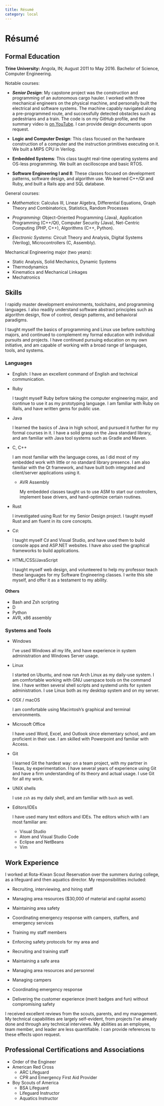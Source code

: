 ```yaml
---
title: Résumé
category: local
---
```


# Résumé

## Formal Education

**Trine University:** Angola, IN; August 2011 to May 2016. Bachelor of Science,
Computer Engineering.

Notable courses:

- ***Senior Design***: My capstone project was the construction and programming
of an autonomous cargo hauler. I worked with three mechanical engineers on the
physical machine, and personally built the electrical and software systems. The
machine capably navigated along a pre-programmed route, and successfully
detected obstacles such as pedestrians and a train. The code is on my GitHub
profile, and the summary video is [on YouTube][srd]. I can provide design
documents upon request.

- **Logic and Computer Design**: This class focused on the hardware construction
of a computer and the instruction primitives executing on it. We built a MIPS
CPU in Verilog.

- **Embedded Systems**: This class taught real-time operating systems and
OS-less programming. We built an oscilloscope and basic RTOS.

- **Software Engineering I and II**: These classes focused on development
patterns, software design, and algorithm use. We learned C++/Qt and Ruby, and
built a Rails app and SQL database.

General courses:

- *Mathematics*: Calculus III, Linear Algebra, Differential Equations, Graph
Theory and Combinatorics, Statistics, Random Processes

- *Programming*: Object-Oriented Programming (Java), Application Programming
(C++/Qt), Computer Security (Java), Net-Centric Computing (PHP, C++), Algorithms
(C++, Python).

- *Electronic Systems*: Circuit Theory and Analysis, Digital Systems (Verilog),
Microcontrollers (C, Assembly).

Mechanical Engineering major (two years):

- Static Analysis, Solid Mechanics, Dynamic Systems
- Thermodynamics
- Kinematics and Mechanical Linkages
- Mechatronics

## Skills

I rapidly master development environments, toolchains, and programming
languages. I also readily understand software abstract principles such as
algorithm design, flow of control, design patterns, and behavioral paradigms.

I taught myself the basics of programming and Linux use before switching majors,
and continued to complement my formal education with individual pursuits and
projects. I have continued pursuing education on my own initiative, and am
capable of working with a broad range of languages, tools, and systems.

### Languages

- English: I have an excellent command of English and technical communication.

- Ruby

    I taught myself Ruby before taking the computer engineering major, and
    continue to use it as my prototyping language. I am familiar with Ruby on
    Rails, and have written gems for public use.

- Java

    I learned the basics of Java in high school, and pursued it further for
    my formal courses in it. I have a solid grasp on the Java standard library,
    and am familiar with Java tool systems such as Gradle and Maven.

- C, C++

    I am most familiar with the language cores, as I did most of my embedded
    work with little or no standard library presence. I am also familiar with
    the Qt framework, and have built both integrated and client/server
    applications using it.

    - AVR Assembly

        My embedded classes taught us to use ASM to start our controllers,
        implement base drivers, and hand-optimize certain routines.

- Rust

    I investigated using Rust for my Senior Design project. I taught myself Rust
    and am fluent in its core concepts.

- C♯:

    I taught myself C♯ and Visual Studio, and have used them to build console
    apps and ASP.NET websites. I have also used the graphical frameworks to
    build applications.

- HTML/CSS/JavaScript

    I taught myself web design, and volunteered to help my professor teach these
    languages for my Software Engineering classes. I write this site myself, and
    offer it as a testament to my ability.

#### Others

- Bash and Zsh scripting
- D
- Python
- AVR, x86 assembly

### Systems and Tools

- Windows

    I’ve used Windows all my life, and have experience in system administration
    and Windows Server usage.

- Linux

    I started on Ubuntu, and now run Arch Linux as my daily-use system. I am
    comfortable working with GNU userspace tools on the command line. I have
    written several shell scripts and systemd units for system administration. I
    use Linux both as my desktop system and on my server.

- OSX / macOS

    I am comfortable using Macintosh’s graphical and terminal environments.

- Microsoft Office

    I have used Word, Excel, and Outlook since elementary school, and am
    proficient in their use. I am skilled with Powerpoint and familiar with
    Access.

- Git

    I learned Git the hardest way: on a team project, with my partner in Texas,
    by experimentation. I have several years of experience using Git and have a
    firm understanding of its theory and actual usage. I use Git for all my
    work.

- UNIX shells

    I use `zsh` as my daily shell, and am familiar with `bash` as well.

- Editors/IDEs

    I have used many text editors and IDEs. The editors which with I am most
    familiar are:

    - Visual Studio
    - Atom and Visual Studio Code
    - Eclipse and NetBeans
    - Vim

## Work Experience

I worked at Rota-Kiwan Scout Reservation over the summers during college, as a
lifeguard and then aquatics director. My responsibilities included:

- Recruiting, interviewing, and hiring staff
- Managing area resources ($30,000 of material and capital assets)
- Maintaining area safety
- Coordinating emergency response with campers, staffers, and emergency services

- Training my staff members
- Enforcing safety protocols for my area and

- Recruiting and training staff
- Maintaining a safe area
- Managing area resources and personnel
- Managing campers
- Coordinating emergency response
- Delivering the customer experience (merit badges and fun) without compromising
safety

I received excellent reviews from the scouts, parents, and my management. My
technical capabilities are largely self-evident, from projects I’ve already done
and through any technical interviews. My abilities as an employee, team member,
and leader are less quantifiable. I can provide references to these effects upon
request.

## Professional Certifications and Associations

- Order of the Engineer
- American Red Cross
    - ARC Lifeguard
    - CPR and Emergency First Aid Provider
- Boy Scouts of America
    - BSA Lifeguard
    - Lifeguard Instructor
    - Aquatics Instructor

[srd]: https://www.youtube.com/watch?v=K3CKSovJbJQ
